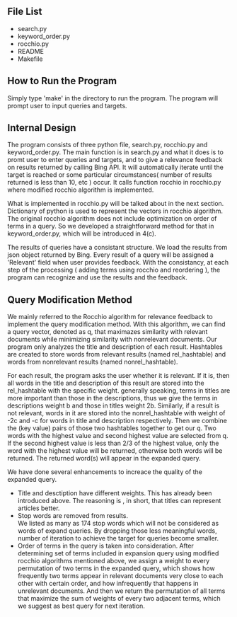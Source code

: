 File List
---------
* search.py
* keyword_order.py
* rocchio.py
* README
* Makefile

How to Run the Program
----------------------
Simply type 'make' in the directory to run the program.
The program will prompt user to input queries and targets.

Internal Design
---------------
The program consists of three python file, search.py, rocchio.py and keyword_order.py. The main function is in search.py and what it does is to promt user to enter queries and targets, and to give a relevance feedback on results returned by calling Bing API. It will automatically iterate until the target is reached or some particular circumstances( number of results returned is less than 10, etc ) occur. It calls function rocchio in rocchio.py where modified rocchio algorithm is implemented. 

What is implemented in rocchio.py will be talked about in the next section. Dictionary of python is used to represent the vectors in rocchio algorithm. The original rocchio algorithm does not include optimization on order of terms in a query. So we developed a straightforward method for that in keyword_order.py, which will be introduced in 4(c). 

The results of queries have a consistant structure. We load the results from json object returned by Bing. Every result of a query will be assigned a 'Relevant' field when user provides feedback. With the consistancy, at each step of the processing ( adding terms using rocchio and reordering ), the program can recognize and use the results and the feedback. 

Query Modification Method
-------------------------        
We mainly referred to the Rocchio algorithm for relevance feedback to implement the query modification method. With this algorithm, we can find a query vector, denoted as q, that maximazes similarity with relevant documents while minimizing similarity with nonrelevant documents. 
Our program only analyzes the title and description of each result. Hashtables are created to store words from relevant results  (named rel_hashtable) and words from nonrelevant results  (named nonrel_hashtable). 

For each result, the program asks the user whether it is relevant. If it is, then all words in the title and description of this result are stored into the rel_hashtable with the specific weight. generally speaking, terms in titles are more important than those in the descriptions, thus we give the terms in descriptions weight b and those in titles weight 2b. Similarly, if a result is not relevant, words in it are stored into the nonrel_hashtable with weight of -2c and -c for words in title and description respectively. Then we combine the (key value) pairs of those two hashtables together to get our q. Two words with the highest value and second highest value are selected from q. If the second highest value is less than 2/3 of the highest value, only the word with the highest value will be returned, otherwise both words will be returned. The returned word(s) will appear in the expanded query.

We have done several enhancements to increace the quality of the expanded query.

* Title and desctiption have different weights.
This has already been introduced above. The reasoning is , in short, that titles can represent articles better. 
* Stop words are removed from results.        
We listed as many as 174 stop words which will not be considered as words of expand queries. By dropping those less meaningful words, number of iteration to achieve the target for queries become smaller.
* Order of terms in the query is taken into consideration.
After determining set of terms included in expansion query using modified rocchio algorithms mentioned above, we assign a weight to every permutation of two terms in the expanded query, which shows how frequently two terms appear in relevant documents very close to each other with certain order, and how infrequently that happens in unrelevant documents. And then we return the permutation of all terms that maximize the sum of weights of every two adjacent terms, which we suggest as best query for next iteration.


